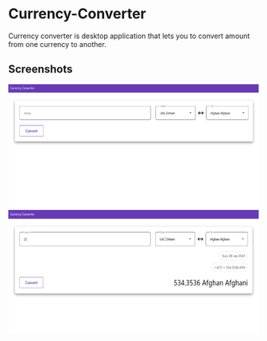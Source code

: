 # Currency-Converter
Currency converter is desktop application that lets you to convert amount from one currency to another.

## Screenshots
<img src="Currency Converter/Images/img_1.png" alt="image-1" height="250px">  
<img src="Currency Converter/Images/img_2.png" alt="image-2" height="250px">
